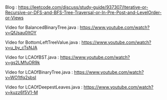 Blog : https://leetcode.com/discuss/study-guide/937307/Iterative-or-Recursive-or-DFS-and-BFS-Tree-Traversal-or-In-Pre-Post-and-LevelOrder-or-Views

Video for BalancedBinaryTree.java : https://www.youtube.com/watch?v=QfJsau0ItOY

Video for BottomLeftTreeValue.java : https://www.youtube.com/watch?v=u_by_cTsNJA

Video for LCAOfBST.java : https://www.youtube.com/watch?v=gs2LMfuOR9k

Video for LCAOfBinaryTree.java : https://www.youtube.com/watch?v=WO1tfq2sbsI

Video for LCAOfDeepestLeaves.java : https://www.youtube.com/watch?v=kuzz6f5V1-M
